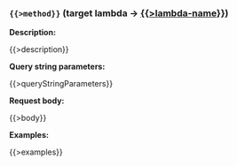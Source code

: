 ### `{{>method}}` (target lambda → [{{>lambda-name}}](#{{>lambda-name}})) <a name="{{>anchor}}"></a>

**Description:**

{{>description}}

**Query string parameters:**

{{>queryStringParameters}}

**Request body:**

{{>body}}

**Examples:**

{{>examples}}